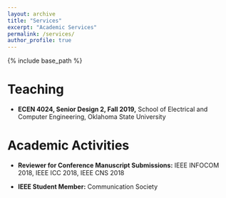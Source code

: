 ```yaml
---
layout: archive
title: "Services"
excerpt: "Academic Services"
permalink: /services/
author_profile: true
---
```


{% include base_path %}

Teaching
=======
* <b>ECEN 4024, Senior Design 2, Fall 2019,</b> School of Electrical and Computer Engineering, Oklahoma State University

Academic Activities
=====
* <b>Reviewer for Conference Manuscript Submissions:</b> 
 IEEE INFOCOM 2018, IEEE ICC 2018, IEEE CNS 2018
 
 * <b>IEEE Student Member:</b>
 Communication Society
